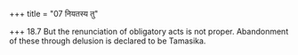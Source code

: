 +++
title = "07 नियतस्य तु"

+++
18.7 But the renunciation of obligatory acts is not proper. Abandonment
of these through delusion is declared to be Tamasika.
